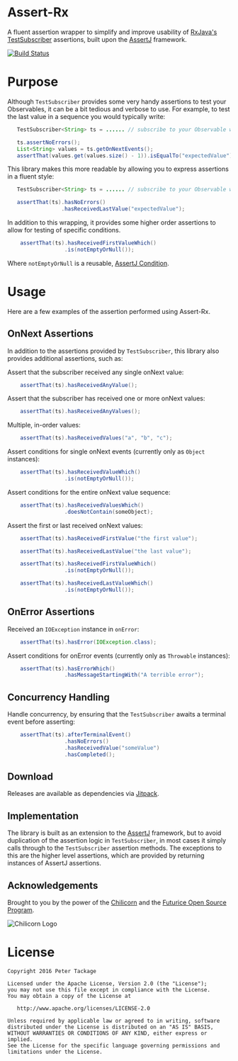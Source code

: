 Assert-Rx
=========

A fluent assertion wrapper to simplify and improve usability of [RxJava's TestSubscriber](http://reactivex.io/RxJava/javadoc/rx/observers/TestSubscriber.html) assertions, built upon the [AssertJ](https://joel-costigliola.github.io/assertj/) framework.

[![Build Status](https://travis-ci.org/peter-tackage/assert-rx.svg?branch=master)](https://travis-ci.org/peter-tackage/assert-rx)
# Purpose

Although `TestSubscriber` provides some very handy assertions to test your Observables, it  can be a bit tedious and verbose to use. For example, to test the last value in a sequence you would typically write:

  ```java
     TestSubscriber<String> ts = ...... // subscribe to your Observable with TestSubscriber

     ts.assertNoErrors();
     List<String> values = ts.getOnNextEvents();
     assertThat(values.get(values.size() - 1)).isEqualTo("expectedValue");
  ```

This library makes this more readable by allowing you to express assertions in a fluent style:

 ```java
    TestSubscriber<String> ts = ...... // subscribe to your Observable with TestSubscriber

    assertThat(ts).hasNoErrors()
                  .hasReceivedLastValue("expectedValue");
 ```

In addition to this wrapping, it provides some higher order assertions to allow for testing of specific conditions.

 ```java
     assertThat(ts).hasReceivedFirstValueWhich()
                   .is(notEmptyOrNull());
 ```
Where `notEmptyOrNull` is a reusable, [AssertJ Condition](https://joel-costigliola.github.io/assertj/assertj-core-conditions.html).

# Usage

Here are a few examples of the assertion performed using Assert-Rx.

## OnNext Assertions

In addition to the assertions provided by `TestSubscriber`, this library also provides additional assertions, such as:

Assert that the subscriber received any single onNext value:

```java
    assertThat(ts).hasReceivedAnyValue();
```

Assert that the subscriber has received one or more onNext values:

```java
    assertThat(ts).hasReceivedAnyValues();
```

Multiple, in-order values:

```java
    assertThat(ts).hasReceivedValues("a", "b", "c");
```

Assert conditions for single onNext events (currently only as `Object` instances):

```java
    assertThat(ts).hasReceivedValueWhich()
                  .is(notEmptyOrNull());
```

Assert conditions for the entire onNext value sequence:

```java
    assertThat(ts).hasReceivedValuesWhich()
                  .doesNotContain(someObject);
```

Assert the first or last received onNext values:

```java
    assertThat(ts).hasReceivedFirstValue("the first value");
```

```java
    assertThat(ts).hasReceivedLastValue("the last value");
```

```java
    assertThat(ts).hasReceivedFirstValueWhich()
                  .is(notEmptyOrNull());
```

```java
    assertThat(ts).hasReceivedLastValueWhich()
                  .is(notEmptyOrNull());
```

## OnError Assertions

Received an `IOException` instance in `onError`:

```java
    assertThat(ts).hasError(IOException.class);
```


Assert conditions for onError events (currently only as `Throwable` instances):

```java
    assertThat(ts).hasErrorWhich()
                  .hasMessageStartingWith("A terrible error");
```

## Concurrency Handling

Handle concurrency, by ensuring that the `TestSubscriber` awaits a terminal event before asserting:

```java
    assertThat(ts).afterTerminalEvent()
                  .hasNoErrors()
                  .hasReceivedValue("someValue")
                  .hasCompleted();
```

Download
--------

Releases are available as dependencies via [Jitpack](https://jitpack.io/#peter-tackage/assert-rx/0.9.6-beta).

Implementation
--------------

The library is built as an extension to the [AssertJ](https://joel-costigliola.github.io/assertj/) framework, but to avoid duplication of the assertion logic in
`TestSubscriber`, in most cases it simply calls through to the `TestSubscriber` assertion methods.
The exceptions to this are the higher level assertions, which are provided by returning instances of AssertJ assertions.

Acknowledgements
----------------

Brought to you by the power of the [Chilicorn](http://spiceprogram.org/chilicorn-history/) and the [Futurice Open Source Program](http://spiceprogram.org/).

![Chilicorn Logo](https://raw.githubusercontent.com/futurice/spiceprogram/gh-pages/assets/img/logo/chilicorn_no_text-256.png)

License
=======

    Copyright 2016 Peter Tackage

    Licensed under the Apache License, Version 2.0 (the "License");
    you may not use this file except in compliance with the License.
    You may obtain a copy of the License at

       http://www.apache.org/licenses/LICENSE-2.0

    Unless required by applicable law or agreed to in writing, software
    distributed under the License is distributed on an "AS IS" BASIS,
    WITHOUT WARRANTIES OR CONDITIONS OF ANY KIND, either express or implied.
    See the License for the specific language governing permissions and
    limitations under the License.

